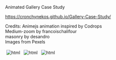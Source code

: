 Animated Gallery Case Study
<br />

https://cronchynekos.github.io/Gallery-Case-Study/
<br />

Credits:
Animejs animation inspired by Codrops
<br />
Medium-zoom by francoischalifour
<br />
masonry by desandro
<br />
Images from Pexels

<img src="https://cdn.discordapp.com/attachments/1039702613421195317/1067689078528688158/2.png" alt="html" style="vertical-align:top; margin:4px">
<img src="https://cdn.discordapp.com/attachments/1039702613421195317/1067702222089105428/1.png" alt="html" style="vertical-align:top; margin:4px">
<img src="https://cdn.discordapp.com/attachments/1039702613421195317/1067702237817753651/3.png" alt="html" style="vertical-align:top; margin:4px">
